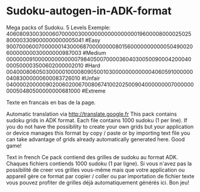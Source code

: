 # Sudoku-autogen-in-ADK-format
Mega packs of Sudoku. 5 Levels
Exemple:
406080930030006070000030000000000000000019600008000025025800003309000000000005041 #Easy
900700060070000001430006870000000080156000000000005049002060000000030000000987003 #Medium
000000091000000000000079840500700003604030050090004200040000500003500602000002010 #Hard
004000806050300000100008090500103000000000000406059100000004083000000600083726010 #Unfair
040000200000902006020067008067410020250090400000000700000000050480500000000681000 #Extreme

Texte en francais en bas de la page.


Automatic translation via http://translate.google.fr
This pack contains sudoku grids in ADK format. Each file contains 1000 sudoku (1 per line).
If you do not have the possibility to create your own grids but your application or device manages this format by copy / paste or by importing text file you can take advantage of grids already automatically generated here.
Good game!


Text in french
Ce pack contiend des grilles de sudoku au format ADK. Chaques fichiers contiends 1000 sudoku (1 par ligne).
Si vous n'avez pas la possibilité de creer vos grilles vous-même mais que votre application ou appareil gère ce format par copier / coller ou par importation de fichier texte vous pouvez profiter de grilles déjà automatiquement générés ici.
Bon jeu!
